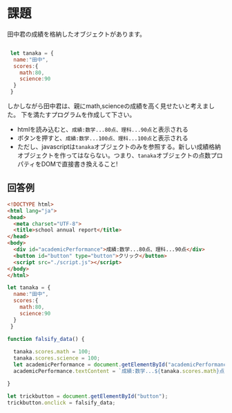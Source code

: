 # 課題

田中君の成績を格納したオブジェクトがあります。
~~~javascript

 let tanaka = {
  name:"田中",
  scores:{
    math:80,
    science:90
  }
 }

~~~
しかしながら田中君は、親にmath,scienceの成績を高く見せたいと考えました。
下を満たすプログラムを作成して下さい。
- htmlを読み込むと、`成績:数学...80点、理科...90点`と表示される
- ボタンを押すと、`成績:数学...100点、理科...100点`と表示される
- ただし、javascriptは`tanaka`オブジェクトのみを参照する。新しい成績格納オブジェクトを作ってはならない。つまり、`tanaka`オブジェクトの点数プロパティをDOMで直接書き換えること!

## 回答例
~~~html title="index.html"
<!DOCTYPE html>
<html lang="ja">
<head>
  <meta charset="UTF-8">
  <title>school annual report</title>
</head>
<body>
  <div id="academicPerformance">成績:数学...80点、理科...90点</div>
  <button id="button" type="button">クリック</button>
  <script src="./script.js"></script> 
</body>
</html>
~~~
~~~javascript title="script.js"
let tanaka = {
  name:"田中",
  scores:{
    math:80,
    science:90
  }
 }

function falsify_data() {
  
  tanaka.scores.math = 100;
  tanaka.scores.science = 100;
  let academicPerformance = document.getElementById("academicPerformance");
  academicPerformance.textContent = `成績:数学...${tanaka.scores.math}点、理科...${tanaka.scores.science}点`

}

let trickbutton = document.getElementById("button");
trickbutton.onclick = falsify_data;

~~~